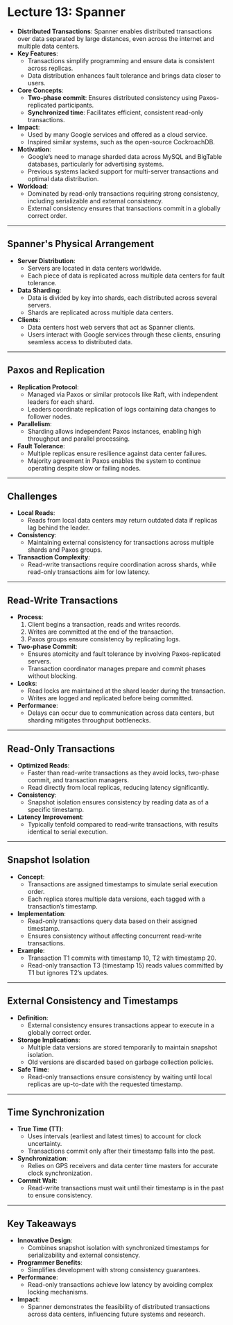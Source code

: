 # Lecture 13: Spanner

- **Distributed Transactions**: Spanner enables distributed transactions over data separated by large distances, even across the internet and multiple data centers.
- **Key Features**:
  - Transactions simplify programming and ensure data is consistent across replicas.
  - Data distribution enhances fault tolerance and brings data closer to users.
- **Core Concepts**:
  - **Two-phase commit**: Ensures distributed consistency using Paxos-replicated participants.
  - **Synchronized time**: Facilitates efficient, consistent read-only transactions.
- **Impact**:
  - Used by many Google services and offered as a cloud service.
  - Inspired similar systems, such as the open-source CockroachDB.
- **Motivation**:
  - Google’s need to manage sharded data across MySQL and BigTable databases, particularly for advertising systems.
  - Previous systems lacked support for multi-server transactions and optimal data distribution.
- **Workload**:
  - Dominated by read-only transactions requiring strong consistency, including serializable and external consistency.
  - External consistency ensures that transactions commit in a globally correct order.

---

## Spanner's Physical Arrangement

- **Server Distribution**:
  - Servers are located in data centers worldwide.
  - Each piece of data is replicated across multiple data centers for fault tolerance.
- **Data Sharding**:
  - Data is divided by key into shards, each distributed across several servers.
  - Shards are replicated across multiple data centers.
- **Clients**:
  - Data centers host web servers that act as Spanner clients.
  - Users interact with Google services through these clients, ensuring seamless access to distributed data.

---

## Paxos and Replication

- **Replication Protocol**:
  - Managed via Paxos or similar protocols like Raft, with independent leaders for each shard.
  - Leaders coordinate replication of logs containing data changes to follower nodes.
- **Parallelism**:
  - Sharding allows independent Paxos instances, enabling high throughput and parallel processing.
- **Fault Tolerance**:
  - Multiple replicas ensure resilience against data center failures.
  - Majority agreement in Paxos enables the system to continue operating despite slow or failing nodes.

---

## Challenges

- **Local Reads**:
  - Reads from local data centers may return outdated data if replicas lag behind the leader.
- **Consistency**:
  - Maintaining external consistency for transactions across multiple shards and Paxos groups.
- **Transaction Complexity**:
  - Read-write transactions require coordination across shards, while read-only transactions aim for low latency.

---

## Read-Write Transactions

- **Process**:
  1. Client begins a transaction, reads and writes records.
  2. Writes are committed at the end of the transaction.
  3. Paxos groups ensure consistency by replicating logs.
- **Two-phase Commit**:
  - Ensures atomicity and fault tolerance by involving Paxos-replicated servers.
  - Transaction coordinator manages prepare and commit phases without blocking.
- **Locks**:
  - Read locks are maintained at the shard leader during the transaction.
  - Writes are logged and replicated before being committed.
- **Performance**:
  - Delays can occur due to communication across data centers, but sharding mitigates throughput bottlenecks.

---

## Read-Only Transactions

- **Optimized Reads**:
  - Faster than read-write transactions as they avoid locks, two-phase commit, and transaction managers.
  - Read directly from local replicas, reducing latency significantly.
- **Consistency**:
  - Snapshot isolation ensures consistency by reading data as of a specific timestamp.
- **Latency Improvement**:
  - Typically tenfold compared to read-write transactions, with results identical to serial execution.

---

## Snapshot Isolation

- **Concept**:
  - Transactions are assigned timestamps to simulate serial execution order.
  - Each replica stores multiple data versions, each tagged with a transaction’s timestamp.
- **Implementation**:
  - Read-only transactions query data based on their assigned timestamp.
  - Ensures consistency without affecting concurrent read-write transactions.
- **Example**:
  - Transaction T1 commits with timestamp 10, T2 with timestamp 20.
  - Read-only transaction T3 (timestamp 15) reads values committed by T1 but ignores T2’s updates.

---

## External Consistency and Timestamps

- **Definition**:
  - External consistency ensures transactions appear to execute in a globally correct order.
- **Storage Implications**:
  - Multiple data versions are stored temporarily to maintain snapshot isolation.
  - Old versions are discarded based on garbage collection policies.
- **Safe Time**:
  - Read-only transactions ensure consistency by waiting until local replicas are up-to-date with the requested timestamp.

---

## Time Synchronization

- **True Time (TT)**:
  - Uses intervals (earliest and latest times) to account for clock uncertainty.
  - Transactions commit only after their timestamp falls into the past.
- **Synchronization**:
  - Relies on GPS receivers and data center time masters for accurate clock synchronization.
- **Commit Wait**:
  - Read-write transactions must wait until their timestamp is in the past to ensure consistency.

---

## Key Takeaways

- **Innovative Design**:
  - Combines snapshot isolation with synchronized timestamps for serializability and external consistency.
- **Programmer Benefits**:
  - Simplifies development with strong consistency guarantees.
- **Performance**:
  - Read-only transactions achieve low latency by avoiding complex locking mechanisms.
- **Impact**:
  - Spanner demonstrates the feasibility of distributed transactions across data centers, influencing future systems and research.
